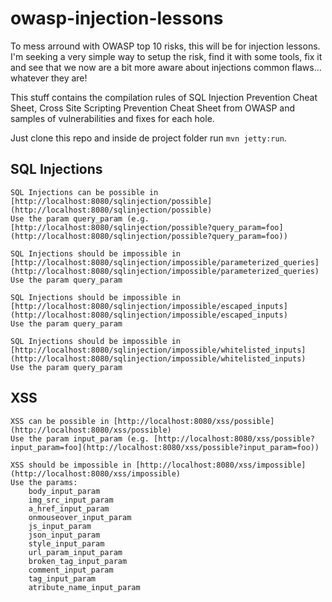 # owasp-injection-lessons
To mess arround with OWASP top 10 risks, this will be for injection lessons. I'm seeking a very simple way to setup the risk, find it with some tools, fix it and see that we now are a bit more aware about injections common flaws... whatever they are!

This stuff contains the compilation rules of SQL Injection Prevention Cheat Sheet, Cross Site Scripting Prevention Cheat Sheet from OWASP and samples of vulnerabilities and fixes for each hole.

Just clone this repo and inside de project folder run `mvn jetty:run`.

## SQL Injections

	SQL Injections can be possible in [http://localhost:8080/sqlinjection/possible](http://localhost:8080/sqlinjection/possible)
	Use the param query_param (e.g. [http://localhost:8080/sqlinjection/possible?query_param=foo](http://localhost:8080/sqlinjection/possible?query_param=foo))
	
	SQL Injections should be impossible in [http://localhost:8080/sqlinjection/impossible/parameterized_queries](http://localhost:8080/sqlinjection/impossible/parameterized_queries)
	Use the param query_param

	SQL Injections should be impossible in [http://localhost:8080/sqlinjection/impossible/escaped_inputs](http://localhost:8080/sqlinjection/impossible/escaped_inputs)
	Use the param query_param

	SQL Injections should be impossible in [http://localhost:8080/sqlinjection/impossible/whitelisted_inputs](http://localhost:8080/sqlinjection/impossible/whitelisted_inputs)
	Use the param query_param
	
## XSS

	XSS can be possible in [http://localhost:8080/xss/possible](http://localhost:8080/xss/possible)
	Use the param input_param (e.g. [http://localhost:8080/xss/possible?input_param=foo](http://localhost:8080/xss/possible?input_param=foo))
	
	XSS should be impossible in [http://localhost:8080/xss/impossible](http://localhost:8080/xss/impossible)
	Use the params:
		body_input_param
		img_src_input_param
		a_href_input_param
		onmouseover_input_param
		js_input_param
		json_input_param
		style_input_param
		url_param_input_param
		broken_tag_input_param
		comment_input_param
		tag_input_param
		atribute_name_input_param
		

